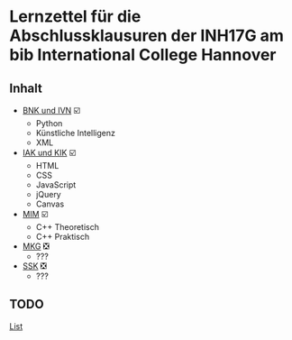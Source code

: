 # Lernzettel für die Abschlussklausuren der INH17G am bib International College Hannover

## Inhalt

* [BNK und IVN](https://github.com/rausc-daniel/INH17GAbschlussklausuren/tree/master/BNK_und_IVN) :ballot_box_with_check:
  * Python
  * Künstliche Intelligenz
  * XML
* [IAK und KIK](https://github.com/rausc-daniel/INH17GAbschlussklausuren/tree/master/IAK_und_KIK) :ballot_box_with_check:
  * HTML
  * CSS
  * JavaScript
  * jQuery
  * Canvas
* [MIM](https://github.com/rausc-daniel/INH17GAbschlussklausuren/tree/master/MIM) :ballot_box_with_check:
  * C++ Theoretisch
  * C++ Praktisch
* [MKG](https://github.com/rausc-daniel/INH17GAbschlussklausuren/tree/master/MKG) :negative_squared_cross_mark:
  * ???
* [SSK](https://github.com/rausc-daniel/INH17GAbschlussklausuren/tree/master/SSK) :negative_squared_cross_mark:
  * ???
  
## TODO

[List](https://github.com/rausc-daniel/INH17GAbschlussklausuren/blob/master/TODO.md)
